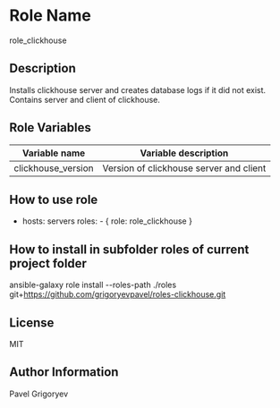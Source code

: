 Role Name
=========

role_clickhouse

Description
------------

Installs clickhouse server and creates database logs if it did not exist. Contains server and client of clickhouse.

Role Variables
--------------

| Variable name | Variable description |
|-------------|---------------------|
| clickhouse_version | Version of clickhouse server and client |
 
How to use role
----------------
 
  - hosts: servers
    roles:
        - { role: role_clickhouse }

How to install in subfolder **roles** of current project folder
---------------

ansible-galaxy role install --roles-path ./roles git+https://github.com/grigoryevpavel/roles-clickhouse.git

License
-------

MIT

Author Information
------------------

Pavel Grigoryev

